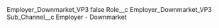 <?xml version="1.0" encoding="UTF-8"?>
<CustomMetadata xmlns="http://soap.sforce.com/2006/04/metadata" xmlns:xsi="http://www.w3.org/2001/XMLSchema-instance" xmlns:xsd="http://www.w3.org/2001/XMLSchema">
    <label>Employer_Downmarket_VP3</label>
    <protected>false</protected>
    <values>
        <field>Role__c</field>
        <value xsi:type="xsd:string">Employer_Downmarket_VP3</value>
    </values>
    <values>
        <field>Sub_Channel__c</field>
        <value xsi:type="xsd:string">Employer - Downmarket</value>
    </values>
</CustomMetadata>
